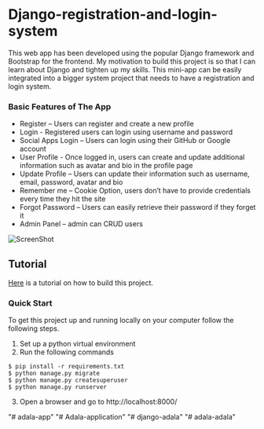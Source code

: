# Django-registration-and-login-system
This web app has been developed using the popular Django framework and Bootstrap for the frontend. My motivation to build this project is so that I can learn about Django and tighten up my skills. This mini-app can be easily integrated into a bigger system project that needs to have a registration and login system.

### Basic Features of The App
    
* Register – Users can register and create a new profile
* Login - Registered users can login using username and password
* Social Apps Login – Users can login using their GitHub or Google account
* User Profile - Once logged in, users can create and update additional information such as avatar and bio in the profile page
* Update Profile – Users can update their information such as username, email, password, avatar and bio
* Remember me – Cookie Option, users don’t have to provide credentials every time they hit the site
* Forgot Password – Users can easily retrieve their password if they forget it 
* Admin Panel – admin can CRUD users

![ScreenShot](https://user-images.githubusercontent.com/66206865/131695930-648342b0-010b-44b2-a419-15ad54d47869.png)

## Tutorial
[Here](https://dev.to/earthcomfy/series/14274) is a tutorial on how to build this project.

### Quick Start
To get this project up and running locally on your computer follow the following steps.
1. Set up a python virtual environment
2. Run the following commands
```
$ pip install -r requirements.txt
$ python manage.py migrate
$ python manage.py createsuperuser
$ python manage.py runserver
```
   
3. Open a browser and go to http://localhost:8000/

"# adala-app" 
"# Adala-application" 
"# django-adala" 
"# adala-adala" 
